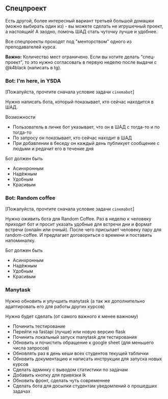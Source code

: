 ## Спецпроект

Есть другой, более интересный вариант третьей большой домашки (можно выбирать один из) - вы можете сделать не игрушечный проект, а настоящий! А заодно, помочь ШАД стать чуточку лучше и удобнее.

Все спецпроекты проходят под "менторством" одного из преподавателей курса.

**Важно:** Количество мест ограничено. Если вы хотите делать "спец-проект", то это нужно согласовать в первую неделю после выдачи с @k4black (написать в tg). 


### Bot: I'm here, in YSDA 

[Пожалуйста, прочтите сначала условие задачи `cinemabot`]

Нужно написать бота, который показывает, кто сейчас находится в ШАД.

Возможности 
* Пользователь в личке бот указывает, что он в ШАД с тогда-то и по тогда-то 
* По запросу он показывает, кто сейчас находит в ШАД
* При добавлении в беседу он каждый день публикует сообщение с людьми и редачит его в течение дня


Бот должен быть 
* Асинхронным 
* Надёжным 
* Удобным 
* Красивым


### Bot: Random coffee 

[Пожалуйста, прочтите сначала условие задачи `cinemabot`]

Нужно оживить бота для Random Coffee. Раз в неделю к человеку приходит бот и просит указать удобные для встречи дни и формат встречи (онлайн или очный). После чего присылает человеку пару для random-coffee. 
И предлагает договориться о времени и поставить напоминалку.


Бот должен быть 
* Асинхронным 
* Надёжным 
* Удобным 
* Красивым


### Manytask

Нужно обновить и улучшить manytask (а так же дополнительно адаптировать его для работы других курсов)

Нужно будет сделать (от самого важного к менее важному)
* Починить тестирование 
* Перейти на fastapi (лучше) или новую версию flask
* Починить локальный запуск manytask для тестирования
* Обновить и почистить обращение к google sheet (для меньшего числа запросов)
* Обновлять раз в день кеши всех студентов текущей таблички
* Обновить документацию и написать инструкции для запуска новых курсов
* Сделать админку с выводом статистики по задачам
* Добавить кнопку для привязки lk
* Обновить фронт, сделать чуть современнее
* Сделать бота для досылки студентам уведомлений о прошедших задачах
 